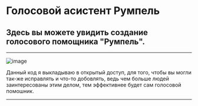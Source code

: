 # Голосовой асистент Румпель

## Здесь вы можете увидить создание голосового помощника  "Румпель".

________________________________________________________________________________________________________________________________________
![image](https://github.com/LAITxNIKEYs/rumpAsist/assets/104034823/57bafc2c-7d36-4cfe-ab4f-2496b7a5f6ce)

Данный код я выкладываю в открытый доступ, для того, чтобы вы могли так-же исправлять и что-то добовлять, ведь чем больше людей заинтересованы этим делом, тем эффективнее будет сам голосовой помошник.
________________________________________________________________________________________________________________________________________

